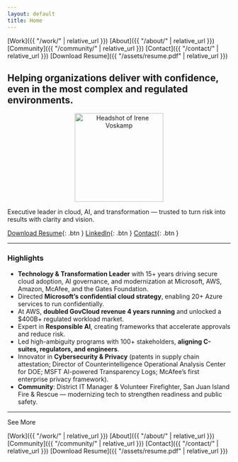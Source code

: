 ```yaml
---
layout: default
title: Home
---
```


[Work]({{ "/work/" | relative_url }})
[About]({{ "/about/" | relative_url }})
[Community]({{ "/community/" | relative_url }})
[Contact]({{ "/contact/" | relative_url }})
[Download Resume]({{ "/assets/resume.pdf" | relative_url }})

## Helping organizations deliver with confidence, even in the most complex and regulated environments.
<p align="center">
  <img src="{{ "/assets/profile-small.jpeg" | relative_url }}" alt="Headshot of Irene Voskamp" width="200">
</p>

Executive leader in cloud, AI, and transformation — trusted to turn risk into results with clarity and vision.

[Download Resume](assets/resume.pdf){: .btn } [LinkedIn](https://www.linkedin.com/in/irenevoskamp){: .btn } [Contact](/contact/){: .btn }

---

### Highlights
- **Technology & Transformation Leader** with 15+ years driving secure cloud adoption, AI governance, and modernization at Microsoft, AWS, Amazon, McAfee, and the Gates Foundation.
- Directed **Microsoft’s confidential cloud strategy**, enabling 20+ Azure services to run confidentially.
- At AWS, **doubled GovCloud revenue 4 years running** and unlocked a $400B+ regulated workload market.
- Expert in **Responsible AI**, creating frameworks that accelerate approvals and reduce risk.
- Led high-ambiguity programs with 100+ stakeholders, **aligning C-suites, regulators, and engineers**.
- Innovator in **Cybersecurity & Privacy** (patents in supply chain attestation; Director of Counterintelligence Operational Analysis Center for DOE; MSFT AI-powered Transparency Logs; McAfee’s first enterprise privacy framework).
- **Community**: District IT Manager & Volunteer Firefighter, San Juan Island Fire & Rescue — modernizing tech to strengthen readiness and public safety.

---
See More

[Work]({{ "/work/" | relative_url }})
[About]({{ "/about/" | relative_url }})
[Community]({{ "/community/" | relative_url }})
[Contact]({{ "/contact/" | relative_url }})
[Download Resume]({{ "/assets/resume.pdf" | relative_url }})
